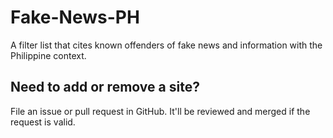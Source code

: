 # Fake-News-PH

A filter list that cites known offenders of fake news and information with the Philippine context.

## Need to add or remove a site?

File an issue or pull request in GitHub. It'll be reviewed and merged if the request is valid.
